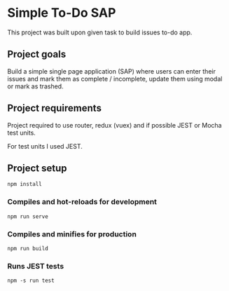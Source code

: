 # Simple To-Do SAP

This project was built upon given task to build issues to-do app.

## Project goals

Build a simple single page application (SAP) where users can enter their issues and mark them as complete / incomplete, update them using modal or mark as trashed.

## Project requirements

Project required to use router, redux (vuex) and if possible JEST or Mocha test units.

For test units I used JEST.

## Project setup

```
npm install
```

### Compiles and hot-reloads for development

```
npm run serve
```

### Compiles and minifies for production

```
npm run build
```

### Runs JEST tests

```
npm -s run test
```
